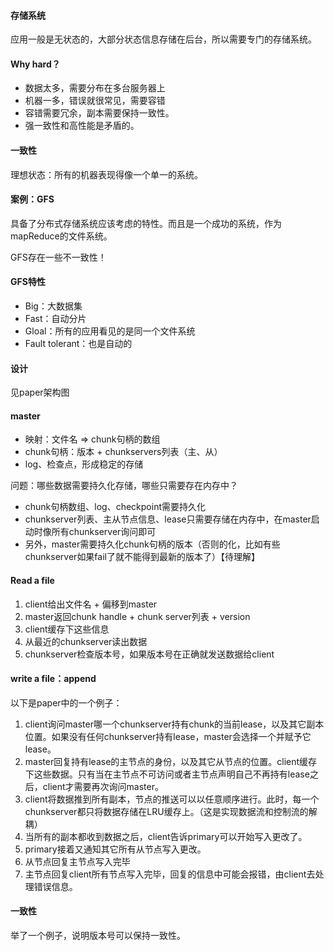 #### 存储系统

应用一般是无状态的，大部分状态信息存储在后台，所以需要专门的存储系统。

#### Why hard？

  - 数据太多，需要分布在多台服务器上
  - 机器一多，错误就很常见，需要容错
  - 容错需要冗余，副本需要保持一致性。
  - 强一致性和高性能是矛盾的。

#### 一致性

理想状态：所有的机器表现得像一个单一的系统。 

#### 案例：GFS

具备了分布式存储系统应该考虑的特性。而且是一个成功的系统，作为mapReduce的文件系统。

GFS存在一些不一致性！

#### GFS特性

- Big：大数据集
- Fast：自动分片
- Gloal：所有的应用看见的是同一个文件系统
- Fault tolerant：也是自动的

#### 设计

见paper架构图

#### master

- 映射：文件名 => chunk句柄的数组
- chunk句柄：版本 + chunkservers列表（主、从）
- log、检查点，形成稳定的存储

问题：哪些数据需要持久化存储，哪些只需要存在内存中？
- chunk句柄数组、log、checkpoint需要持久化
- chunkserver列表、主从节点信息、lease只需要存储在内存中，在master启动时像所有chunkserver询问即可
- 另外，master需要持久化chunk句柄的版本（否则的化，比如有些chunkserver如果fail了就不能得到最新的版本了）【待理解】

#### Read a file

1. client给出文件名 + 偏移到master
2. master返回chunk handle + chunk server列表 + version
3. client缓存下这些信息
4. 从最近的chunkserver读出数据
5. chunkserver检查版本号，如果版本号在正确就发送数据给client

#### write a file：append

以下是paper中的一个例子：
1. client询问master哪一个chunkserver持有chunk的当前lease，以及其它副本位置。如果没有任何chunkserver持有lease，master会选择一个并赋予它lease。
2. master回复持有lease的主节点的身份，以及其它从节点的位置。client缓存下这些数据。只有当在主节点不可访问或者主节点声明自己不再持有lease之后，client才需要再次询问master。
3. client将数据推到所有副本，节点的推送可以以任意顺序进行。此时，每一个chunkserver都只将数据存储在LRU缓存上。（这是实现数据流和控制流的解耦）
4. 当所有的副本都收到数据之后，client告诉primary可以开始写入更改了。
5. primary接着又通知其它所有从节点写入更改。
6. 从节点回复主节点写入完毕
7. 主节点回复client所有节点写入完毕，回复的信息中可能会报错，由client去处理错误信息。

#### 一致性

举了一个例子，说明版本号可以保持一致性。 






 

